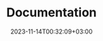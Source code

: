 ---
weight: 10
title: "Documentation"
description: "A user guide to KDebugger with examples to help you get started using it in your projects."
icon: menu_book
date: "2023-11-14T00:32:09+03:00"
lastmod: "2023-11-14T00:32:09+03:00"
draft: false
---